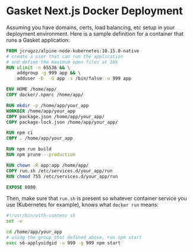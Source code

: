 # Gasket Next.js Docker Deployment

Assuming you have domains, certs, load balancing, etc setup in your deployment
environment. Here is a sample definition for a container that runs a Gasket
application:

```Dockerfile
FROM jcrugzz/alpine-node-kubernetes:10.15.0-native
# create a user that can run the application
# and define the maximum open files at 16k
RUN ulimit -n 65536 && \
    addgroup -g 999 app && \
    adduser -D  -G app -s /bin/false -u 999 app

ENV HOME /home/app/
COPY docker/.npmrc /home/app/

RUN mkdir -p /home/app/your_app
WORKDIR /home/app/your_app
COPY package.json /home/app/your_app/
COPY package-lock.json /home/app/your_app/

RUN npm ci
COPY . /home/app/your_app

RUN npm run build
RUN npm prune --production

RUN chown -R app:app /home/app/
COPY run.sh /etc/services.d/your_app/run
RUN chmod 755 /etc/services.d/your_app/run

EXPOSE 8080
```
Then, make sure that `run.sh` is present so whatever container service you use
(Kubernetes for example), knows what `docker run` means:

```sh
#!/usr/bin/with-contenv sh
set -e

cd /home/app/your_app
# using the group that defined above, run npm start
exec s6-applyuidgid -u 999 -g 999 npm start
```
